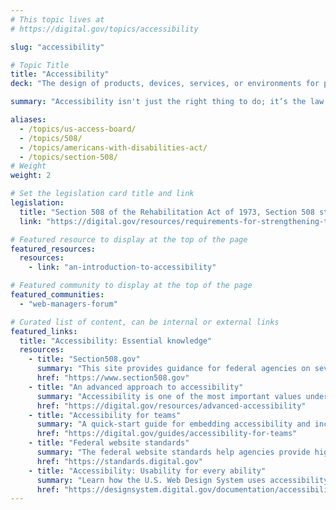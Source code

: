 ```yaml
---
# This topic lives at
# https://digital.gov/topics/accessibility

slug: "accessibility"

# Topic Title
title: "Accessibility"
deck: "The design of products, devices, services, or environments for people with disabilities"

summary: "Accessibility isn't just the right thing to do; it’s the law. The guidance, resources, and community you find here will help you deliver accessible digital products and services in the federal government."

aliases:
  - /topics/us-access-board/
  - /topics/508/
  - /topics/americans-with-disabilities-act/
  - /topics/section-508/
# Weight
weight: 2

# Set the legislation card title and link
legislation:
  title: "Section 508 of the Rehabilitation Act of 1973, Section 508 standards, and OMB M-24-08, Strengthening Digital Accessibility and the Management of Section 508 of the Rehabilitation Act"
  link: "https://digital.gov/resources/requirements-for-strengthening-the-federal-government-commitment-to-digital-accessibility/"

# Featured resource to display at the top of the page
featured_resources:
  resources:
    - link: "an-introduction-to-accessibility"

# Featured community to display at the top of the page
featured_communities:
  - "web-managers-forum"

# Curated list of content, can be internal or external links
featured_links:
  title: "Accessibility: Essential knowledge"
  resources: 
    - title: "Section508.gov"
      summary: "This site provides guidance for federal agencies on several topics in IT accessibility, including creating accessible websites and documents, accessibility testing, accessibility training, and accessibility in contracting and procurement."
      href: "https://www.section508.gov"
    - title: "An advanced approach to accessibility"
      summary: "Accessibility is one of the most important values underlying all the work that we do. This is a deeper look into accessibility: what to do, how to do it, and why it matters, especially in government."
      href: "https://digital.gov/resources/advanced-accessibility"
    - title: "Accessibility for teams"
      summary: "A quick-start guide for embedding accessibility and inclusive design practices into your team’s workflow."
      href: "https://digital.gov/guides/accessibility-for-teams"
    - title: "Federal website standards"
      summary: "The federal website standards help agencies provide high-quality, consistent digital experiences for everyone. They cover common visual technical elements and reflect user experience best practices."
      href: "https://standards.digital.gov"
    - title: "Accessibility: Usability for every ability"
      summary: "Learn how the U.S. Web Design System uses accessibility in its design language, components, guidance, and layouts."
      href: "https://designsystem.digital.gov/documentation/accessibility/"
---
```

